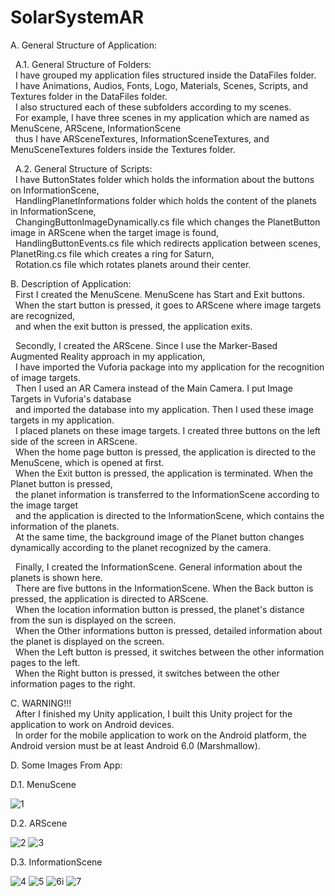 # SolarSystemAR

A. General Structure of Application:  

&nbsp;&nbsp;A.1. General Structure of Folders:  
&nbsp;&nbsp;I have grouped my application files structured inside the DataFiles folder.  
&nbsp;&nbsp;I have Animations, Audios, Fonts, Logo, Materials, Scenes, Scripts, and Textures folder in the DataFiles folder.  
&nbsp;&nbsp;I also structured each of these subfolders according to my scenes.  
&nbsp;&nbsp;For example, I have three scenes in my application which are named as MenuScene, ARScene, InformationScene  
&nbsp;&nbsp;thus I have ARSceneTextures, InformationSceneTextures, and MenuSceneTextures folders inside the Textures folder.  
  
&nbsp;&nbsp;A.2. General Structure of Scripts:  
&nbsp;&nbsp;I have ButtonStates folder which holds the information about the buttons on InformationScene,  
&nbsp;&nbsp;HandlingPlanetInformations folder which holds the content of the planets in InformationScene,   
&nbsp;&nbsp;ChangingButtonImageDynamically.cs file which changes the PlanetButton image in ARScene when the target image is found,   
&nbsp;&nbsp;HandlingButtonEvents.cs file which redirects application between scenes, PlanetRing.cs file which creates a ring for Saturn,   
&nbsp;&nbsp;Rotation.cs file which rotates planets around their center.  

B. Description of Application:  
&nbsp;&nbsp;First I created the MenuScene. MenuScene has Start and Exit buttons.   
&nbsp;&nbsp;When the start button is pressed, it goes to ARScene where image targets are recognized,  
&nbsp;&nbsp;and when the exit button is pressed, the application exits.   
  
&nbsp;&nbsp;Secondly, I created the ARScene. Since I use the Marker-Based Augmented Reality approach in my application,  
&nbsp;&nbsp;I have imported the Vuforia package into my application for the recognition of image targets.   
&nbsp;&nbsp;Then I used an AR Camera instead of the Main Camera. I put Image Targets in Vuforia's database   
&nbsp;&nbsp;and imported the database into my application. Then I used these image targets in my application.   
&nbsp;&nbsp;I placed planets on these image targets. I created three buttons on the left side of the screen in ARScene.   
&nbsp;&nbsp;When the home page button is pressed, the application is directed to the MenuScene, which is opened at first.   
&nbsp;&nbsp;When the Exit button is pressed, the application is terminated. When the Planet button is pressed,   
&nbsp;&nbsp;the planet information is transferred to the InformationScene according to the image target   
&nbsp;&nbsp;and the application is directed to the InformationScene, which contains the information of the planets.   
&nbsp;&nbsp;At the same time, the background image of the Planet button changes dynamically according to the planet recognized by the camera.   

&nbsp;&nbsp;Finally, I created the InformationScene. General information about the planets is shown here.   
&nbsp;&nbsp;There are five buttons in the InformationScene. When the Back button is pressed, the application is directed to ARScene.   
&nbsp;&nbsp;When the location information button is pressed, the planet's distance from the sun is displayed on the screen.     
&nbsp;&nbsp;When the Other informations button is pressed, detailed information about the planet is displayed on the screen.     
&nbsp;&nbsp;When the Left button is pressed, it switches between the other information pages to the left.        
&nbsp;&nbsp;When the Right button is pressed, it switches between the other information pages to the right.   
  
C. WARNING!!!    
&nbsp;&nbsp;After I finished my Unity application, I built this Unity project for the application to work on Android devices.   
&nbsp;&nbsp;In order for the mobile application to work on the Android platform, the Android version must be at least Android 6.0 (Marshmallow). 

D. Some Images From App:  

D.1. MenuScene

![1](https://user-images.githubusercontent.com/76014928/146654323-27a71ca0-9436-438e-8a0f-2fc729ab48ef.png)

D.2. ARScene

![2](https://user-images.githubusercontent.com/76014928/146654360-f24941fd-de3c-4124-9d19-7f232291b07d.png)
![3](https://user-images.githubusercontent.com/76014928/146654362-c386e2a3-6d5c-4177-b676-8dc6d43daefc.png)

D.3. InformationScene

![4](https://user-images.githubusercontent.com/76014928/146654377-4ed4bc37-8088-4b0d-8e89-cbf845e34772.png)
![5](https://user-images.githubusercontent.com/76014928/146654380-23893e61-c2f7-4452-8cd6-ea89003110ad.png)
![6i](https://user-images.githubusercontent.com/76014928/146654381-1f0fb739-ac56-4824-a259-377755f1eb84.png)
![7](https://user-images.githubusercontent.com/76014928/146654387-1572a999-005e-4d87-80ec-8f0918ce5244.png)

